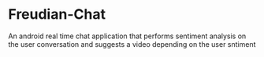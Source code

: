 # Freudian-Chat

An android real time chat application that performs sentiment analysis on the user conversation and suggests a video depending on the user sntiment
